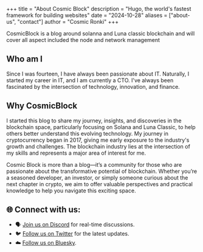 +++
title = "About Cosmic Block"
description = "Hugo, the world's fastest framework for building websites"
date = "2024-10-28"
aliases = ["about-us", "contact"]
author = "Cosmic Ronki"
+++

CosmicBlock is a blog around solanna and Luna classic blockchain and will cover all aspect included the node and network management

## Who am I
Since I was fourteen, I have always been passionate about IT. Naturally, I started my career in IT, and I am currently a CTO. I've always been fascinated by the intersection of technology, innovation, and finance. 
## Why CosmicBlock
I started this blog to share my journey, insights, and discoveries in the blockchain space, particularly focusing on Solana and Luna Classic, to help others better understand this evolving technology. My journey in cryptocurrency began in 2017, giving me early exposure to the industry's growth and challenges. The blockchain industry lies at the intersection of my skills and represents a major area of interest for me.

Cosmic Block is more than a blog—it’s a community for those who are passionate about the transformative potential of blockchain. Whether you’re a seasoned developer, an investor, or simply someone curious about the next chapter in crypto, we aim to offer valuable perspectives and practical knowledge to help you navigate this exciting space.

## 🌐 Connect with us:

- 🗣️ [Join us on Discord](https://discord.com/invite/yourserver) for real-time discussions.
- 🐦 [Follow us on Twitter](https://twitter.com/yourprofile) for the latest updates.
- ☁️ [Follow us on Bluesky](https://bsky.app/yourprofile).
